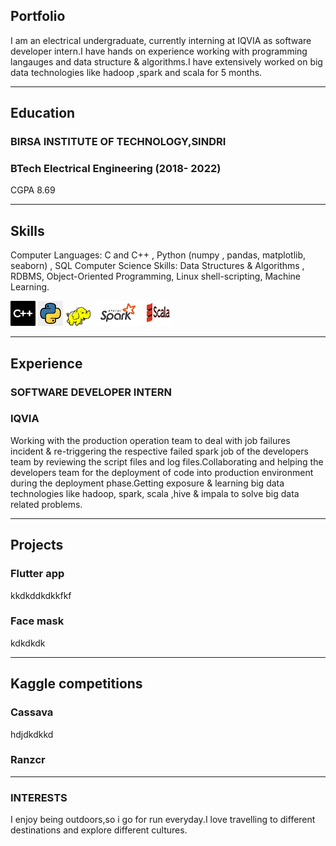 ## Portfolio

I am an electrical undergraduate, currently interning at IQVIA as software developer intern.I have hands on experience working with programming langauges and data structure & algorithms.I have extensively worked on big data technologies like hadoop ,spark and scala for 5 months.

---
## Education

### **BIRSA INSTITUTE OF TECHNOLOGY,SINDRI**
### BTech Electrical Engineering (2018- 2022)
CGPA 8.69

---
## Skills
Computer Languages:
C and C++ , Python (numpy , pandas, matplotlib, seaborn) , SQL
Computer Science Skills:
Data Structures & Algorithms , RDBMS, Object-Oriented Programming, Linux shell-scripting, Machine Learning.

<p align='left'>
  <img src= "c++.png" alt="html" width="40" height="40">
  <img src="python_logo.jpg" alt="css" width="40" height="40">
  <img src="hadoop_logo.png" height='30' width='auto' alt="js">
   <img src="spark_logo.png" alt="react" width="auto" height="40"/>
   <img src="scala_logo.png" alt="angular" width="40" height="40"/>
</p>

---

## Experience

### **SOFTWARE DEVELOPER INTERN**
### IQVIA

Working with the production operation team to deal with job failures incident & re-triggering the respective failed spark job of the developers team by reviewing the script files and log files.Collaborating and helping the developers team for the deployment of code into production environment during the deployment phase.Getting exposure & learning big data technologies like hadoop, spark, scala ,hive & impala  to solve big data related problems.

---

## Projects

### **Flutter app**

kkdkddkdkkfkf
### **Face mask**

kdkdkdk


---
## Kaggle competitions 

### **Cassava**
hdjdkdkkd
### **Ranzcr**
---
### INTERESTS

I enjoy being outdoors,so i go for run everyday.I love travelling to different destinations and explore different cultures. 
